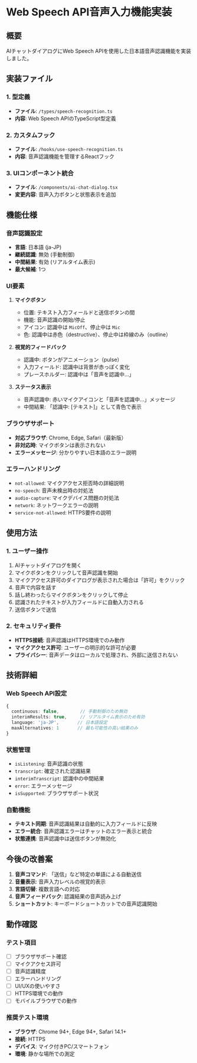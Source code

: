 # Web Speech API音声入力機能実装

## 概要
AIチャットダイアログにWeb Speech APIを使用した日本語音声認識機能を実装しました。

## 実装ファイル

### 1. 型定義
- **ファイル**: `/types/speech-recognition.ts`
- **内容**: Web Speech APIのTypeScript型定義

### 2. カスタムフック
- **ファイル**: `/hooks/use-speech-recognition.ts`
- **内容**: 音声認識機能を管理するReactフック

### 3. UIコンポーネント統合
- **ファイル**: `/components/ai-chat-dialog.tsx`
- **変更内容**: 音声入力ボタンと状態表示を追加

## 機能仕様

### 音声認識設定
- **言語**: 日本語 (ja-JP)
- **継続認識**: 無効 (手動制御)
- **中間結果**: 有効 (リアルタイム表示)
- **最大候補**: 1つ

### UI要素
1. **マイクボタン**
   - 位置: テキスト入力フィールドと送信ボタンの間
   - 機能: 音声認識の開始/停止
   - アイコン: 認識中は `MicOff`、停止中は `Mic`
   - 色: 認識中は赤色（destructive）、停止中は枠線のみ（outline）

2. **視覚的フィードバック**
   - 認識中: ボタンがアニメーション（pulse）
   - 入力フィールド: 認識中は背景が赤っぽく変化
   - プレースホルダー: 認識中は「音声を認識中...」

3. **ステータス表示**
   - 音声認識中: 赤いマイクアイコンと「音声を認識中...」メッセージ
   - 中間結果: 「認識中: [テキスト]」として青色で表示

### ブラウザサポート
- **対応ブラウザ**: Chrome, Edge, Safari（最新版）
- **非対応時**: マイクボタンは表示されない
- **エラーメッセージ**: 分かりやすい日本語のエラー説明

### エラーハンドリング
- `not-allowed`: マイクアクセス拒否時の詳細説明
- `no-speech`: 音声未検出時の対処法
- `audio-capture`: マイクデバイス問題の対処法
- `network`: ネットワークエラーの説明
- `service-not-allowed`: HTTPS要件の説明

## 使用方法

### 1. ユーザー操作
1. AIチャットダイアログを開く
2. マイクボタンをクリックして音声認識を開始
3. マイクアクセス許可のダイアログが表示された場合は「許可」をクリック
4. 音声で内容を話す
5. 話し終わったらマイクボタンをクリックして停止
6. 認識されたテキストが入力フィールドに自動入力される
7. 送信ボタンで送信

### 2. セキュリティ要件
- **HTTPS接続**: 音声認識はHTTPS環境でのみ動作
- **マイクアクセス許可**: ユーザーの明示的な許可が必要
- **プライバシー**: 音声データはローカルで処理され、外部に送信されない

## 技術詳細

### Web Speech API設定
```typescript
{
  continuous: false,        // 手動制御のため無効
  interimResults: true,     // リアルタイム表示のため有効
  language: 'ja-JP',       // 日本語設定
  maxAlternatives: 1       // 最も可能性の高い結果のみ
}
```

### 状態管理
- `isListening`: 音声認識の状態
- `transcript`: 確定された認識結果
- `interimTranscript`: 認識中の中間結果
- `error`: エラーメッセージ
- `isSupported`: ブラウザサポート状況

### 自動機能
- **テキスト同期**: 音声認識結果は自動的に入力フィールドに反映
- **エラー統合**: 音声認識エラーはチャットのエラー表示と統合
- **状態連携**: 音声認識中は送信ボタンが無効化

## 今後の改善案

1. **音声コマンド**: 「送信」など特定の単語による自動送信
2. **音量表示**: 音声入力レベルの視覚的表示
3. **言語切替**: 複数言語への対応
4. **音声フィードバック**: 認識結果の音声読み上げ
5. **ショートカット**: キーボードショートカットでの音声認識開始

## 動作確認

### テスト項目
- [ ] ブラウザサポート確認
- [ ] マイクアクセス許可
- [ ] 音声認識精度
- [ ] エラーハンドリング
- [ ] UI/UXの使いやすさ
- [ ] HTTPS環境での動作
- [ ] モバイルブラウザでの動作

### 推奨テスト環境
- **ブラウザ**: Chrome 94+, Edge 94+, Safari 14.1+
- **接続**: HTTPS
- **デバイス**: マイク付きPC/スマートフォン
- **環境**: 静かな場所での測定